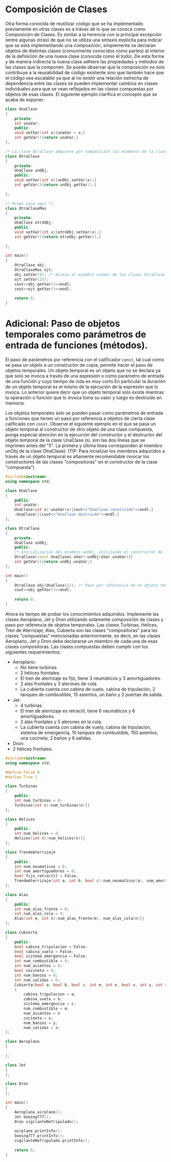 # Composición de Clases

Otra forma conocida de reutilizar código que se ha implementado previamente en otras clases es a tráves de lo que se conoce como Composición de Clases. Es similar a la herencia con la principal excepción (entre algunas otras) de que no se utiliza una sintaxis explícita para indicar que se está implementando una composición, simplemente se declaran objetos de distintas clases (comunmente conocidos como partes) al interior de la definición de una nueva clase (conocida como el todo). De esta forma y de manera indirecta la nueva clase adhiere las propiedades y métodos de las clases que la componen. Se puede observar que la composición no solo contribuye a la reusabilidad de código existente sino que también hace que el código sea escalable ya que al no existir una relación estrecha de dependencia entre las clases se pueden implementar cambios en clases individuales para que se vean reflejados en las clases compuestas por objetos de esas clases. El siguiente ejemplo clarifica el concepto que se acaba de exponer:

```cpp
class UnaClase
{
    private:
    int unaVar;
    public:
    void setVar(int x){unaVar = x;}
    int getVar(){return unaVar;}
};

/* La clase OtraClase adquiere por composición los miembros de la clase UnaClase */
class OtraClase
{
    private:
    UnaClase unObj; 
    public:
    void setVar(int x){unObj.setVar(x);}
    int getVar(){return unObj.getVar();}
    
};

/* Mismo caso aquí */
class OtraClaseMas
{
    private:
    UnaClase otroObj;
    public:
    void setVar(int x){otroObj.setVar(x);}
    int getVar(){return otroObj.getVar();}
    
};

int main()
{
    OtraClase obj;
    OtraClaseMas ojt;
    obj.setVar(5); /* Acceso al miembro unaVar de las clases OtraClase y OtraClaseMas */
    ojt.setVar(25);
    cout<<obj.getVar()<<endl;
    cout<<ojt.getVar()<<endl;
    
    return 0;
}
```
# Adicional: Paso de objetos temporales como parámetros de entrada de funciones (métodos).

El paso de parámetros por referencia con el calificador `const`, tal cual como se pasa un objeto a un constructor de copia, permite hacer el paso de objetos temporales. Un objeto temporal es un objeto que no se declara ya que solo se invoca a través de una expresión o como parámetro de entrada de una función y cuyo tiempo de vida es muy corto.En particular la duración de un objeto temporal es el mismo de la ejecución de la expresión que lo invoca. Lo anterior quiere decir que un objeto temporal solo existe mientras la operación o función que lo invoca toma su valor y luego es destruido en memoria.

Los objetos temporales solo se pueden pasar como parámetros de entrada a funciones que tienen un paso por referencia a objetos de cierta clase calificado con `const`. Observe el siguiente ejemplo en el que se pasa un objeto temporal al constructor de otro objeto de una clase compuesta, ponga especial atención en la ejecución del constructor y el destructor del objeto temporal de la clase UnaClase (sí, son las dos líneas que se imprimen antes del "5". La primera y última línea corresponden al miembro unObj de la clase OtraClase): (TIP: Para incializar los miembros adquiridos a través de un objeto temporal es altamente recomendable invocar los constructores de las clases "compositoras" en el constructor de la clase "compuesta")

```C++ runnable
#include<iostream>
using namespace std;

class UnaClase
{
    public:
    int unaVar;
    UnaClase(int x):unaVar(x){cout<<"UnaClase construido"<<endl;}
    ~UnaClase(){cout<<"UnaClase destruido"<<endl;}
};

class OtraClase
{
    private:
    UnaClase unObj;
    public:
    /* Inicialización del miembro unObj, utilizando el constructor de la clase UnaClase */
    OtraClase(const UnaClase& oVar):unObj(oVar.unaVar){} 
    int getVar(){return unObj.unaVar;}
};

int main()
{
    OtraClase obj(UnaClase(5)); /* Paso por referencia de un objeto temporal de la clase UnaClase */
    cout<<obj.getVar()<<endl;
    
    return 0;
}
```

Ahora es tiempo de probar los conocimientos adquiridos. Implemente las clases Aeroplano, Jet y Dron utilizando solamente composición de clases y paso por referencia de objetos temporales. Las clases Turbinas, Helices, Tren de Aterrizaje, Alas, Cubierta son las clases "compositoras" para las clases "compuestas" mencionadas anterirormente, es decir, en las clases Aeroplano, Jet y Dron debe declararse un miembro de cada una de esas clases compositoras. Las clases compuestas deben cumplir con los siguientes requerimientos:
<ul>
<li>Aeroplano:
<ul>
<li>
No tiene turbinas.
</li>
<li>
2 hélices frontales.
</li>
<li>
El tren de aterrizaje es fijo, tiene 3 neumáticos y 3 amortiguadores.
</li>
<li>
2 alas frontales y 3 alerones de cola.
</li>
<li>
La cubierta cuenta con cabina de vuelo, cabina de tripulación, 2 tanques de combustible, 15 asientos, un baño y 2 puertas de salida.
</li>
</ul>
</li>
<li>Jet:
<ul>
<li>
4 turbinas.
</li>
<li>
El tren de aterrizaje es retractil, tiene 6 neumáticos y 6 amortiguadores.
</li>
<li>
2 alas frontales y 5 alerones en la cola.
</li>
<li>
La cubierta cuenta con cabina de vuelo, cabina de tripulación, sistema de emergencia, 10 tanques de combustible, 150 asientos, una cocineta, 2 baños y 6 salidas.
</li>
</ul>
</li>
<li>Dron:
<li>
2 hélices frontales.
</li>
</ul>
</li>
</ul>

```C++ runnable
#include<iostream>
using namespace std;

#define False 0
#define True 1

class Turbinas
{
    public:
    int num_turbinas = 0;
    Turbinas(int n):num_turbinas(n){}
};

class Helices
{
    public:
    int num_helices = 0;
    Helices(int n):num_helices(n){}
};

class TrendeAterrizaje
{
    public:
    int num_neumaticos = 0;
    int num_amortiguadores = 0;
    bool fijo_retractil = False;
    TrendeAterrizaje(int a, int b, bool c):num_neumaticos(a), num_amortiguadores(b), fijo_retractil(c){}
};

class Alas
{
    public:
    int num_alas_frente = 0;
    int num_alas_cola = 0;
    Alas(int m, int n):num_alas_frente(m), num_alas_cola(n){}
};

class Cubierta
{
    public:
    bool cabina_tripulacion = False;
    bool cabina_vuelo = False;
    bool sistema_emergencia = False;
    int num_combustible = 0;
    int num_asientos = 0;
    bool cocineta = 0;
    int num_banios = 0;
    int num_salidas = 0;
    Cubierta(bool a, bool b, bool c, int m, int n, bool x, int y, int z)
    {
        cabina_tripulacion = a;
        cabina_vuelo = b;
        sistema_emergencia = c;
        num_combustible = m;
        num_asientos = n
        cocineta = x;
        num_banios = y;
        num_salidas = z;
};

class Aeroplano
{
    
};

class Jet
{
};

class Dron
{
};

int main()
{
    Aeroplano airplane();
    Jet boeing777();
    Dron vigilanteNoTripulado();
    
    airplane.printInfo();
    boeing777.printInfo();
    vigilanteNoTripulado.printInfo();
    
    return 0;
}
```
